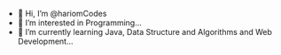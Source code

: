 - 👋 Hi, I’m @hariomCodes
- 👀 I’m interested in Programming...
- 🌱 I’m currently learning Java, Data Structure and Algorithms and Web Development...
<!--- 💞️ I’m looking to collaborate on ...
- 📫 How to reach me: You may drop mail at hariom.codes@gmail.com ... --->

<!---
hariomCodes/hariomCodes is a ✨ special ✨ repository because its `README.md` (this file) appears on your GitHub profile.
You can click the Preview link to take a look at your changes.
--->
